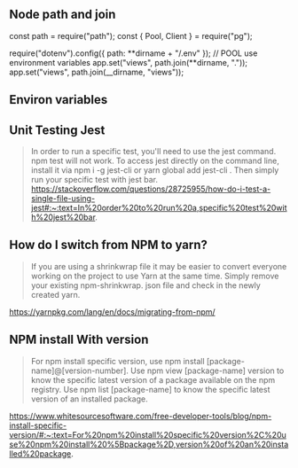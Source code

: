 ## Node path and join

const path = require("path");
const { Pool, Client } = require("pg");

require("dotenv").config({ path: **dirname + "/.env" }); // POOL use environment variables
app.set("views", path.join(**dirname, "."));
app.set("views", path.join(\_\_dirname, "views"));

## Environ variables

## Unit Testing Jest

> In order to run a specific test, you'll need to use the jest command. npm test will not work. To access jest directly on the command line, install it via npm i -g jest-cli or yarn global add jest-cli . Then simply run your specific test with jest bar.
> https://stackoverflow.com/questions/28725955/how-do-i-test-a-single-file-using-jest#:~:text=In%20order%20to%20run%20a,specific%20test%20with%20jest%20bar.

## How do I switch from NPM to yarn?

> If you are using a shrinkwrap file it may be easier to convert everyone working on the project to use Yarn at the same time. Simply remove your existing npm-shrinkwrap. json file and check in the newly created yarn.

https://yarnpkg.com/lang/en/docs/migrating-from-npm/

## NPM install With version

> For npm install specific version, use npm install [package-name]@[version-number]. Use npm view [package-name] version to know the specific latest version of a package available on the npm registry. Use npm list [package-name] to know the specific latest version of an installed package.

https://www.whitesourcesoftware.com/free-developer-tools/blog/npm-install-specific-version/#:~:text=For%20npm%20install%20specific%20version%2C%20use%20npm%20install%20%5Bpackage%2D,version%20of%20an%20installed%20package.
